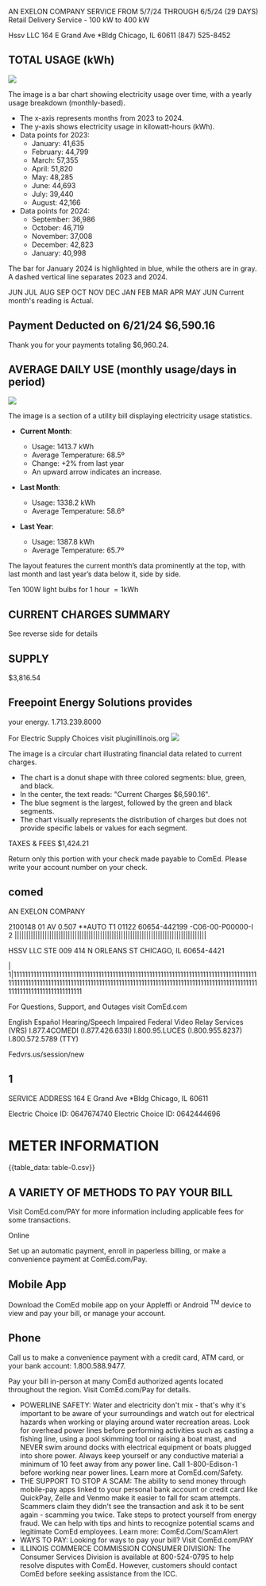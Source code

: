 AN EXELON COMPANY
SERVICE FROM 5/7/24 THROUGH 6/5/24 (29 DAYS) Retail Delivery Service - 100 kW to 400 kW

Hssv LLC
164 E Grand Ave *Bldg Chicago, IL 60611
(847) 525-8452

## TOTAL USAGE (kWh)

![](images/img-0.jpeg)

The image is a bar chart showing electricity usage over time, with a yearly usage breakdown (monthly-based). 

- The x-axis represents months from 2023 to 2024.
- The y-axis shows electricity usage in kilowatt-hours (kWh).
- Data points for 2023: 
  - January: 41,635
  - February: 44,799
  - March: 57,355
  - April: 51,820
  - May: 48,285
  - June: 44,693
  - July: 39,440
  - August: 42,166
- Data points for 2024:
  - September: 36,986
  - October: 46,719
  - November: 37,008
  - December: 42,823
  - January: 40,998

The bar for January 2024 is highlighted in blue, while the others are in gray. A dashed vertical line separates 2023 and 2024.

JUN JUL AUG SEP OCT NOV DEC JAN FEB MAR APR MAY JUN Current month's reading is Actual.

## Payment Deducted on 6/21/24 \$6,590.16

Thank you for your payments totaling \$6,960.24.

## AVERAGE DAILY USE (monthly usage/days in period)

![](images/img-1.jpeg)

The image is a section of a utility bill displaying electricity usage statistics.

- **Current Month**: 
  - Usage: 1413.7 kWh
  - Average Temperature: 68.5º
  - Change: +2% from last year
  - An upward arrow indicates an increase.

- **Last Month**: 
  - Usage: 1338.2 kWh
  - Average Temperature: 58.6º

- **Last Year**: 
  - Usage: 1387.8 kWh
  - Average Temperature: 65.7º

The layout features the current month’s data prominently at the top, with last month and last year’s data below it, side by side.

Ten 100W light bulbs for 1 hour $=1 \mathrm{kWh}$

## CURRENT CHARGES SUMMARY

See reverse side for details

## SUPPLY

\$3,816.54

## Freepoint Energy Solutions provides

your energy.
1.713.239.8000

For Electric Supply Choices visit pluginillinois.org
![](images/img-2.jpeg)

The image is a circular chart illustrating financial data related to current charges.

- The chart is a donut shape with three colored segments: blue, green, and black.
- In the center, the text reads: "Current Charges $6,590.16".
- The blue segment is the largest, followed by the green and black segments.
- The chart visually represents the distribution of charges but does not provide specific labels or values for each segment.

TAXES \& FEES \$1,424.21

Return only this portion with your check made payable to ComEd. Please write your account number on your check.

## comed

AN EXELON COMPANY

2100148 01 AV 0.507 **AUTO T1 01122 60654-442199 -C06-00-P00000-I 2 |||||||||||||||||||||||||||||||||||||||||||||||||||||||||||||||||||||||||||||||||||

HSSV LLC
STE 009
414 N ORLEANS ST
CHICAGO, IL 60654-4421

| 1\|11111111111111111111111111111111111111111111111111111111111111111111111111111111111111111111111111111111111111111111111111111111111111111111111111111111111111111111111111111111111111111111111111111111

For Questions, Support, and Outages visit ComEd.com

English
Español
Hearing/Speech Impaired
Federal Video Relay Services (VRS)
I.877.4COMEDI (I.877.426.633I)
I.800.95.LUCES (I.800.955.8237)
I.800.572.5789 (TTY)

Fedvrs.us/session/new

## 1

SERVICE ADDRESS 164 E Grand Ave *Bldg Chicago, IL 60611

Electric Choice ID: 0647674740 Electric Choice ID: 0642444696

# METER INFORMATION 

{{table_data: table-0.csv}}

## A VARIETY OF METHODS TO PAY YOUR BILL

Visit ComEd.com/PAY for more information including applicable fees for some transactions.

Online

Set up an automatic payment, enroll in paperless billing, or make a convenience payment at ComEd.com/Pay.

## Mobile App

Download the ComEd mobile app on your Appleffi or Android ${ }^{\text {TM }}$ device to view and pay your bill, or manage your account.

## Phone

Call us to make a convenience payment with a credit card, ATM card, or your bank account: 1.800.588.9477.

Pay your bill in-person at many ComEd authorized agents located throughout the region. Visit ComEd.com/Pay for details.

- POWERLINE SAFETY: Water and electricity don't mix - that's why it's important to be aware of your surroundings and watch out for electrical hazards when working or playing around water recreation areas. Look for overhead power lines before performing activities such as casting a fishing line, using a pool skimming tool or raising a boat mast, and NEVER swim around docks with electrical equipment or boats plugged into shore power. Always keep yourself or any conductive material a minimum of 10 feet away from any power line. Call 1-800-Edison-1 before working near power lines. Learn more at ComEd.com/Safety.
- THE SUPPORT TO STOP A SCAM: The ability to send money through mobile-pay apps linked to your personal bank account or credit card like QuickPay, Zelle and Venmo make it easier to fall for scam attempts. Scammers claim they didn't see the transaction and ask it to be sent again - scamming you twice. Take steps to protect yourself from energy fraud. We can help with tips and hints to recognize potential scams and legitimate ComEd employees. Learn more: ComEd.Com/ScamAlert
- WAYS TO PAY: Looking for ways to pay your bill? Visit ComEd.com/PAY
- ILLINOIS COMMERCE COMMISSION CONSUMER DIVISION: The Consumer Services Division is available at 800-524-0795 to help resolve disputes with ComEd. However, customers should contact ComEd before seeking assistance from the ICC.
